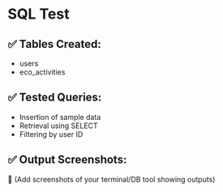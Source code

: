 # SQL Test

## ✅ Tables Created:

- users
- eco_activities

## ✅ Tested Queries:

- Insertion of sample data
- Retrieval using SELECT
- Filtering by user ID

## ✅ Output Screenshots:

📎 (Add screenshots of your terminal/DB tool showing outputs)
